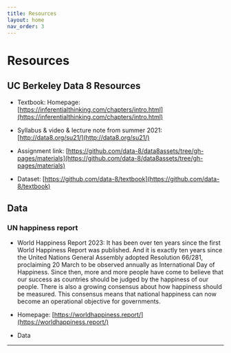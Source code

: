 ```yaml
---
title: Resources
layout: home
nav_order: 3
---
```


# Resources


## UC	Berkeley	Data	8	Resources

  - Textbook: Homepage: [https://inferentialthinking.com/chapters/intro.html](https://inferentialthinking.com/chapters/intro.html)

  - Syllabus	&	video	&	lecture	note	from	summer	2021: [http://data8.org/su21/](http://data8.org/su21/)

  - Assignment link: [https://github.com/data-8/data8assets/tree/gh-pages/materials](https://github.com/data-8/data8assets/tree/gh-pages/materials)

  - Dataset: [https://github.com/data-8/textbook](https://github.com/data-8/textbook)


## Data


### UN happiness report

  - World Happiness Report 2023: It has been over ten years since the first World Happiness Report was published. And it is exactly ten years since the United Nations General Assembly adopted Resolution 66/281, proclaiming 20 March to be observed annually as International Day of Happiness. Since then, more and more people have come to believe that our success as countries should be judged by the happiness of our people. There is also a growing consensus about how happiness should be measured. This consensus means that national happiness can now become an operational objective for governments.

  - Homepage: [https://worldhappiness.report/](https://worldhappiness.report/)

  - Data



----

[^1]: [It can take up to 10 minutes for changes to your site to publish after you push the changes to GitHub](https://docs.github.com/en/pages/setting-up-a-github-pages-site-with-jekyll/creating-a-github-pages-site-with-jekyll#creating-your-site).

[Just the Docs]: https://just-the-docs.github.io/just-the-docs/
[GitHub Pages]: https://docs.github.com/en/pages
[README]: https://github.com/just-the-docs/just-the-docs-template/blob/main/README.md
[Jekyll]: https://jekyllrb.com
[GitHub Pages / Actions workflow]: https://github.blog/changelog/2022-07-27-github-pages-custom-github-actions-workflows-beta/
[use this template]: https://github.com/just-the-docs/just-the-docs-template/generate
